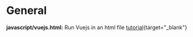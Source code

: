 # General

**javascript/vuejs.html:** Run Vuejs in an html file [tutorial](https://www.lamadly.com/articles/how-to-run-vuejs-in-a-simple-html-file){target="_blank"}
